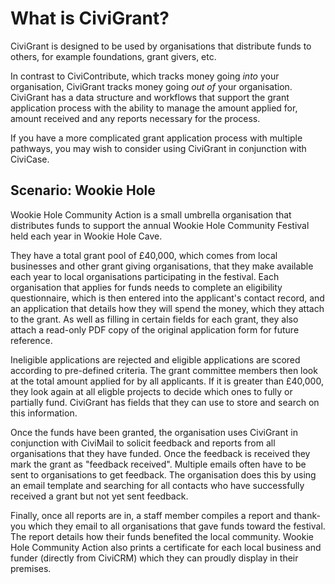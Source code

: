 # What is CiviGrant?

CiviGrant is designed to be used by organisations that distribute funds
to others, for example foundations, grant givers, etc.

In contrast to CiviContribute, which tracks money going *into* your
organisation, CiviGrant tracks money going *out of* your organisation.
CiviGrant has a data structure and workflows that support the grant
application process with the ability to manage the amount applied for,
amount received and any reports necessary for the process.

If you have a more complicated grant application process with multiple
pathways, you may wish to consider using CiviGrant in conjunction with
CiviCase. 

## Scenario: Wookie Hole

Wookie Hole Community Action is a small umbrella organisation that
distributes funds to support the annual Wookie Hole Community Festival
held each year in Wookie Hole Cave.

They have a total grant pool of £40,000, which comes from local
businesses and other grant giving organisations, that they make
available each year to local organisations participating in the
festival. Each organisation that applies for funds needs to complete an
eligibility questionnaire, which is then entered into the applicant's
contact record, and an application that details how they will spend the
money, which they attach to the grant. As well as filling in certain
fields for each grant, they also attach a read-only PDF copy of the
original application form for future reference.

Ineligible applications are rejected and eligible applications are
scored according to pre-defined criteria. The grant committee members
then look at the total amount applied for by all applicants. If it is
greater than £40,000, they look again at all eligble projects to decide
which ones to fully or partially fund. CiviGrant has fields that they
can use to store and search on this information. 

Once the funds have been granted, the organisation uses CiviGrant in
conjunction with CiviMail to solicit feedback and reports from all
organisations that they have funded. Once the feedback is received they
mark the grant as "feedback received". Multiple emails often have to be
sent to organisations to get feedback. The organisation does this by
using an email template and searching for all contacts who have
successfully received a grant but not yet sent feedback.

Finally, once all reports are in, a staff member compiles a report and
thank-you which they email to all organisations that gave funds toward
the festival. The report details how their funds benefited the local
community. Wookie Hole Community Action also prints a certificate for
each local business and funder (directly from CiviCRM) which they can
proudly display in their premises. 


